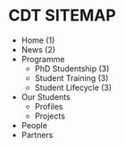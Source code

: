 CDT SITEMAP
===========

- Home (1)
- News (2)
- Programme
    - PhD Studentship (3)
    - Student Training (3)
    - Student Lifecycle (3)
- Our Students
    - Profiles
    - Projects
- People
- Partners